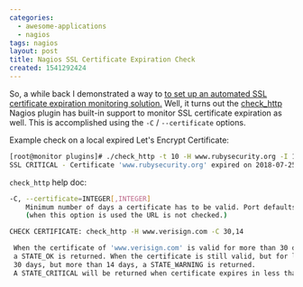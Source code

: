 ```yaml
---
categories:
  - awesome-applications
  - nagios
tags: nagios
layout: post
title: Nagios SSL Certificate Expiration Check
created: 1541292424
---
```


So, a while back I demonstrated a way to <a href="https://www.rubysecurity.org/certwatch_Automated-SSL-certificate-expiration-check" target="_blank"> to set up an automated SSL certificate expiration monitoring solution.</a>
Well, it turns out the <a href="https://www.monitoring-plugins.org/doc/man/check_http.html" target="_blank">check_http</a> Nagios plugin has built-in support to monitor SSL certificate expiration as well. This is accomplished using the `-C` / `--certificate` options.

Example check on a local expired Let's Encrypt Certificate:
```bash
[root@monitor plugins]# ./check_http -t 10 -H www.rubysecurity.org -I 192.168.1.61 -C 10
SSL CRITICAL - Certificate 'www.rubysecurity.org' expired on 2018-07-25 18:39 -0700/PDT.
```

`check_http` help doc:

```bash
-C, --certificate=INTEGER[,INTEGER]
    Minimum number of days a certificate has to be valid. Port defaults to 443
    (when this option is used the URL is not checked.)

CHECK CERTIFICATE: check_http -H www.verisign.com -C 30,14

 When the certificate of 'www.verisign.com' is valid for more than 30 days,
 a STATE_OK is returned. When the certificate is still valid, but for less than
 30 days, but more than 14 days, a STATE_WARNING is returned.
 A STATE_CRITICAL will be returned when certificate expires in less than 14 days
```
